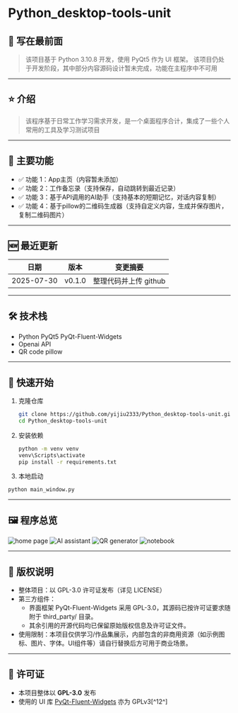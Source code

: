 # Python_desktop-tools-unit

## 📖 写在最前面
> 该项目基于 Python 3.10.8 开发，使用 PyQt5 作为 UI 框架。
> 该项目仍处于开发阶段，其中部分内容源码设计暂未完成，功能在主程序中不可用

---

## ⭐️ 介绍
> 该程序基于日常工作学习需求开发，是一个桌面程序合计，集成了一些个人常用的工具及学习测试项目

---

## 📌 主要功能
- ✅ 功能 1：App主页（内容暂未添加）
- ✅ 功能 2：工作备忘录（支持保存，自动跳转到最近记录）
- ✅ 功能 3：基于API调用的AI助手（支持基本的短期记忆，对话内容复制）
- ✅ 功能 4：基于pillow的二维码生成器（支持自定义内容，生成并保存图片，复制二维码图片）

---

## 🆕 最近更新
| 日期 | 版本 | 变更摘要 |
|------|------|----------|
| 2025-07-30 | v0.1.0 | 整理代码并上传 github |

---

## 🛠️ 技术栈
- Python PyQt5 PyQt-Fluent-Widgets
- Openai API
- QR code pillow

---

## 🚀 快速开始
1. 克隆仓库  
   ```bash
   git clone https://github.com/yijiu2333/Python_desktop-tools-unit.git
   cd Python_desktop-tools-unit
   ```

2. 安装依赖
   ```bash
   python -m venv venv
   venv\Scripts\activate
   pip install -r requirements.txt
   ```

3.  本地启动
   ```bash
   python main_window.py
   ```
---

## 🖼️ 程序总览
   ![home page](./github/home.png)
   ![AI assistant](./github/Eileen.png)
   ![QR generator](./github/qr.png)
   ![notebook](./github/notes.png)

---

## 🚫 版权说明
   - 整体项目：以 GPL-3.0 许可证发布（详见 LICENSE）
   - 第三方组件：
        - 界面框架 PyQt-Fluent-Widgets 采用 GPL-3.0，其源码已按许可证要求随附于 third_party/ 目录。
        - 其余引用的开源代码均已保留原始版权信息及许可证文件。
   - 使用限制：本项目仅供学习/作品集展示，内部包含的非商用资源（如示例图标、图片、字体。UI组件等）请自行替换后方可用于商业场景。

---

## 📄 许可证
   - 本项目整体以 **GPL-3.0** 发布  
   - 使用的 UI 库 [PyQt-Fluent-Widgets](https://github.com/zhiyiYo/PyQt-Fluent-Widgets) 亦为 GPLv3[^12^]
